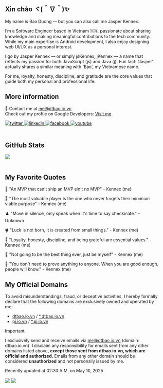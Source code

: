 ## Xin chào ヾ(＾∇＾)✨

My name is Bao Duong — but you can also call me Jasper Kennex.

I’m a Software Engineer based in Vietnam 🇻🇳, passionate about sharing knowledge and making meaningful contributions to the tech community. While my main expertise is Android development, I also enjoy designing web UI/UX as a personal interest.

I go by Jasper Kennex — or simply jsKennex, jKennex — a name that reflects my passion for both JavaScript (js) and Java (j). Fun fact: 'Jasper' actually shares a similar meaning with 'Bảo', my Vietnamese name.

For me, loyalty, honesty, discipline, and gratitude are the core values that guide both my personal and professional life.

## More information

💬 Contact me at <a href="mailto:me@dtbao.io.vn">me@dtbao.io.vn</a>  
Check out my profile on Google Developers: <a href="https://g.dev/Kennex666">Visit me</a>

<div align="left">
<a href="https://twitter.com/Kennex666" target="_blank">
<img src=https://img.shields.io/badge/twitter-%2300acee.svg?&style=for-the-badge&logo=twitter&logoColor=white alt=twitter style="margin-bottom: 5px;" />
</a>
<a href="https://linkedin.com/in/Kennex666" target="_blank">
<img src=https://img.shields.io/badge/linkedin-%231E77B5.svg?&style=for-the-badge&logo=linkedin&logoColor=white alt=linkedin style="margin-bottom: 5px;" />
</a>
<a href="https://www.facebook.com/DThaiBao666" target="_blank">
<img src=https://img.shields.io/badge/facebook-%232E87FB.svg?&style=for-the-badge&logo=facebook&logoColor=white alt=facebook style="margin-bottom: 5px;" />
</a>
<a href="https://tiktok.com/@kennex666" target="_blank">
<img src=https://img.shields.io/badge/tiktok-%23000000.svg?&style=for-the-badge&logo=youtube&logoColor=white alt=youtube style="margin-bottom: 5px;" />
</a>  
</div>
<br/>  


## GitHub Stats  
<div align="left"><img src="https://github-readme-stats.vercel.app/api?username=Kennex666&show_icons=true&count_private=true&hide_border=true" align="center" /></div>  

<br/> 

## My Favorite Quotes

🌸 "An MVP that can’t ship an MVP ain’t no MVP" - Kennex (me)

🐳 "The most valuable player is the one who never forgets their minimum viable purpose" - Kennex (me)

♟️ "Move in silence, only speak when it's time to say checkmate." - Unknown

🍀 "Luck is not born, it is created from small things." - Kennex (me)

🙌 "Loyalty, honesty, discipline, and being grateful are essential values." - Kennex (me)

🥳 "Not going to be the best thing ever, just be myself" - Kennex (me)

📌 "You don't need to prove anything to anyone. When you are good enough, people will know." - Kennex (me)

## My Official Domains

To avoid misunderstandings, fraud, or deceptive activities, I hereby formally declare that the following domains are exclusively owned and operated by me:
- [dtbao.io.vn](https://dtbao.io.vn/) / [*.dtbao.io.vn](https://dtbao.io.vn/) 
- [pj.io.vn](https://pj.io.vn/) / [*.pj.io.vn](https://dtbao.io.vn/)

> [!IMPORTANT]
> I exclusively send and receive emails via <a href="mailto:me@dtbao.io.vn">me@dtbao.io.vn</a> (domain: dtbao.io.vn).
> I disclaim any responsibility for emails sent from any other domains listed above, **except those sent from dtbao.io.vn, which are official and authorized.**
> Emails from any other domain should be considered **unauthorized** and not personally issued by me.

Recently updated at 02:30 A.M. on May 10, 2025

<div align="left">
  <img src="https://komarev.com/ghpvc/?username=Kennex666&&style=flat-square" align="center" /> 
  <a href="https://paypal.me/Kennex666" target="_blank" style="display: inline-block;">
  <img src="https://img.shields.io/badge/Donate-PayPal-blue.svg?style=flat-square&logo=paypal" align="center" />
  </a>
</div>  
<br/>  


